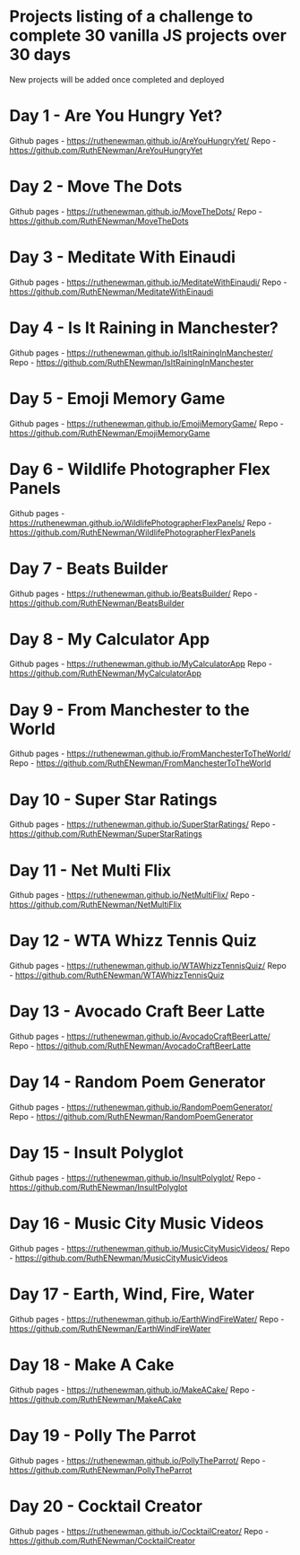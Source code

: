 # Projects listing of a challenge to complete 30 vanilla JS projects over 30 days 
New projects will be added once completed and deployed

# Day 1 - Are You Hungry Yet?
Github pages - https://ruthenewman.github.io/AreYouHungryYet/
Repo - https://github.com/RuthENewman/AreYouHungryYet

# Day 2 - Move The Dots
Github pages - https://ruthenewman.github.io/MoveTheDots/ 
Repo - https://github.com/RuthENewman/MoveTheDots

# Day 3 - Meditate With Einaudi
Github pages - https://ruthenewman.github.io/MeditateWithEinaudi/
Repo - https://github.com/RuthENewman/MeditateWithEinaudi

# Day 4 - Is It Raining in Manchester?
Github pages - https://ruthenewman.github.io/IsItRainingInManchester/
Repo - https://github.com/RuthENewman/IsItRainingInManchester

# Day 5 - Emoji Memory Game
Github pages - https://ruthenewman.github.io/EmojiMemoryGame/
Repo - https://github.com/RuthENewman/EmojiMemoryGame

# Day 6 - Wildlife Photographer Flex Panels
Github pages - https://ruthenewman.github.io/WildlifePhotographerFlexPanels/
Repo - https://github.com/RuthENewman/WildlifePhotographerFlexPanels

# Day 7 - Beats Builder 
Github pages - https://ruthenewman.github.io/BeatsBuilder/
Repo - https://github.com/RuthENewman/BeatsBuilder

# Day 8 - My Calculator App
Github pages - https://ruthenewman.github.io/MyCalculatorApp
Repo - https://github.com/RuthENewman/MyCalculatorApp

# Day 9 - From Manchester to the World
Github pages - https://ruthenewman.github.io/FromManchesterToTheWorld/
Repo - https://github.com/RuthENewman/FromManchesterToTheWorld

# Day 10 - Super Star Ratings
Github pages - https://ruthenewman.github.io/SuperStarRatings/
Repo - https://github.com/RuthENewman/SuperStarRatings

# Day 11 - Net Multi Flix
Github pages - https://ruthenewman.github.io/NetMultiFlix/
Repo - https://github.com/RuthENewman/NetMultiFlix

# Day 12 - WTA Whizz Tennis Quiz 
Github pages - https://ruthenewman.github.io/WTAWhizzTennisQuiz/
Repo - https://github.com/RuthENewman/WTAWhizzTennisQuiz

# Day 13 - Avocado Craft Beer Latte
Github pages - https://ruthenewman.github.io/AvocadoCraftBeerLatte/
Repo - https://github.com/RuthENewman/AvocadoCraftBeerLatte

# Day 14 - Random Poem Generator
Github pages - https://ruthenewman.github.io/RandomPoemGenerator/
Repo - https://github.com/RuthENewman/RandomPoemGenerator

# Day 15 - Insult Polyglot
Github pages - https://ruthenewman.github.io/InsultPolyglot/
Repo - https://github.com/RuthENewman/InsultPolyglot

# Day 16 - Music City Music Videos
Github pages - https://ruthenewman.github.io/MusicCityMusicVideos/
Repo - https://github.com/RuthENewman/MusicCityMusicVideos

# Day 17 - Earth, Wind, Fire, Water
Github pages - https://ruthenewman.github.io/EarthWindFireWater/
Repo - https://github.com/RuthENewman/EarthWindFireWater

# Day 18 - Make A Cake 
Github pages - https://ruthenewman.github.io/MakeACake/
Repo - https://github.com/RuthENewman/MakeACake

# Day 19 - Polly The Parrot
Github pages - https://ruthenewman.github.io/PollyTheParrot/
Repo - https://github.com/RuthENewman/PollyTheParrot

# Day 20 - Cocktail Creator
Github pages - https://ruthenewman.github.io/CocktailCreator/
Repo - https://github.com/RuthENewman/CocktailCreator


